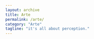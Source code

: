 ```yaml
---
layout: archive
title: Arte
permalink: /arte/
category: "Arte"
tagline: "it's all about perception."
---
```

